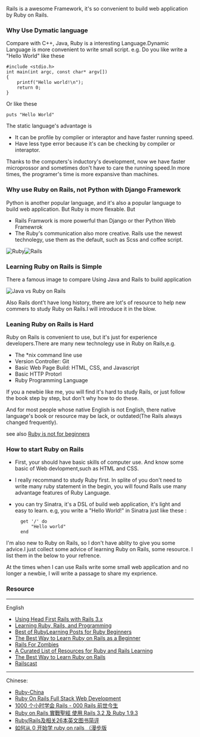 
Rails is a awesome Framework, it's so convenient to build web application by Ruby on Rails.

###  Why Use Dymatic language

Compare with C++, Java, Ruby is a interesting Language.Dynamic Language is more convenient to write small script. e.g.  Do you like write a "Hello World" like these 
	
	#include <stdio.h>
	int main(int argc, const char* argv[])
	{
		printf("Hello world!\n");
		return 0;
	}
	
Or like these
	
	puts "Hello World"
	
The static language's advantage is 

* It can be profile by complier or interaptor and have faster running speed. 
* Have less type error because it's can be checking by compiler or interaptor.

Thanks to the computers's inductory's development, now we have faster microprossor and sometimes don't have to care the running speed.In more times, the programer's time is more expansive than machines.

### Why use Ruby on Rails, not Python with Django Framework 

Python is another popular language, and it's also a popular language to build web application. But Ruby is more flexable. But

* Rails Framwork is more powerful than Django or ther Python Web Framewrok
* The Ruby's communication also more creative. Rails use the newest technolegy, use them as the default, such as Scss and coffee script.

![Ruby](http://www.ruby-lang.org/images/logo.gif)![Rails](http://rubyonrails.org/images/rails.png)
### Learning Ruby on Rails is Simple


There a famous image to compare Using Java and Rails to build application

![Java vs Ruby on Rails](http://www.nagarro.com/blog/wp-content/uploads/2009/02/java_vs_ruby1.jpg)

Also Rails dont't have long history, there are lot's of resource to help new commers to study Ruby on Rails.I will introduce it in the blow.

### Leaning Ruby on Rails is Hard

Ruby on Rails is convenient to use, but it's just for experience developers.There are many new technolegy use in Ruby on Rails,e.g.

* The *nix command line use
* Version Controller: Git
* Basic Web Page Build: HTML, CSS, and Javascript
* Basic HTTP Protorl
* Ruby Programming Language

If you a newbie like me, you will find it's hard to study Rails, or just follow the book step by step, but don't why how to do these.


And for most people whose native English is not English, there native language's book or resource may be lack, or outdated(The Rails always changed frequently).


see also [Ruby is not for beginners](http://www.horsesaysinternet.com/code/rails-is-not-for-beginners/)
### How to start Ruby on Rails

* First, your should have basic skills of computer use. And know some basic of Web devlopment,such as HTML and CSS.

* I really recommand to study Ruby first. In splite of you don't need to write many ruby statement in the begin, you will found Rails use many advantage features of Ruby Language. 

* you can try Sinatra, it's a DSL of build web application, it's light and easy to learn. e.g, you write a "Hello World!" in Sinatra just like these :
  

	
		get '/' do
			"Hello world"
		end
   


I'm also new to Ruby on Rails, so I don't have ablity to give you some advice.I just collect some advice of learning Ruby on Rails, some resource. I list them in the below to your refrence. 

At the times when I can use Rails write some small web application and no longer a newbie, I will write a passage to share my exprience.


### Resource

---
English

* [Using Head First Rails with Rails 3.x](http://timvangelder.com/2012/02/25/using-head-first-rails-with-rails-3-x/)
* [Learning Ruby, Rails, and Programming](http://rakeroutes.com/blog/learning-ruby-rails-and-programming/)
* [Best of RubyLearning Posts for Ruby Beginners](http://rubylearning.com/blog/2008/07/31/best-of-rubylearning-posts-for-ruby-beginners/)
* [The Best Way to Learn Ruby on Rails as a Beginner](http://www.railstutors.com/blog/the-best-way-to-learn-ruby-on-rails-as-a-beginner#.UHpGAalOhcy)
* [Rails For Zombies](http://railsforzombies.org)
* [A Curated List of Resources for Ruby and Rails Learning](http://www.learnrubyandrails.com)
* [The Best Way to Learn Ruby on Rails](http://net.tutsplus.com/tutorials/ruby/the-best-way-to-learn-ruby-on-rails/)
* [Railscast](http://railscasts.com)


---
Chinese:

* [Ruby-China](http://ruby-china.org)
* [Ruby On Rails Full Stack Web Development](http://lilulife.com/recommends/books/)
* [1000 个小时学会 Rails - 000 Rails 前世今生](http://ruby-china.org/topics/2799)
* [Ruby on Rails 實戰聖經 使用 Rails 3.2 及 Ruby 1.9.3](http://ihower.tw/rails3/ecosystem.html)
* [Ruby/Rails及相关26本英文图书简评](http://ruby-china.org/topics/768)
* [如何从 0 开始学 ruby on rails （漫步版](http://readful.com/post/12322300571/0-ruby-on-rails)
